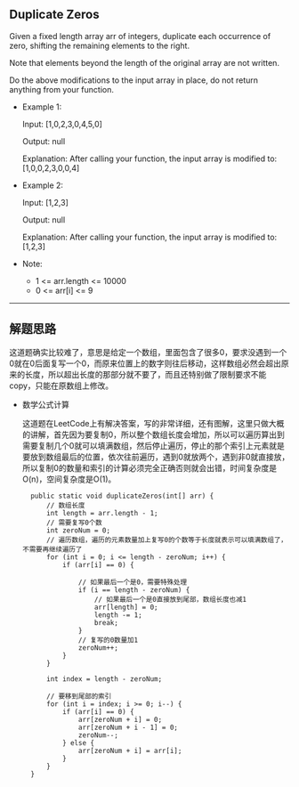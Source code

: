 ## Duplicate Zeros


Given a fixed length array arr of integers, duplicate each occurrence of zero, shifting the remaining elements to the right.

Note that elements beyond the length of the original array are not written.

Do the above modifications to the input array in place, do not return anything from your function.

- Example 1:

  Input: [1,0,2,3,0,4,5,0]

  Output: null

  Explanation: After calling your function, the input array is modified to: [1,0,0,2,3,0,0,4]

- Example 2:

  Input: [1,2,3]

  Output: null

  Explanation: After calling your function, the input array is modified to: [1,2,3]
 

- Note:

  - 1 <= arr.length <= 10000
  - 0 <= arr[i] <= 9
---

## 解题思路

这道题确实比较难了，意思是给定一个数组，里面包含了很多0，要求没遇到一个0就在0后面复写一个0，而原来位置上的数字则往后移动，这样数组必然会超出原来的长度，所以超出长度的那部分就不要了，而且还特别做了限制要求不能copy，只能在原数组上修改。

- 数学公式计算

  这道题在LeetCode上有解决答案，写的非常详细，还有图解，这里只做大概的讲解，首先因为要复制0，所以整个数组长度会增加，所以可以遍历算出到需要复制几个0就可以填满数组，然后停止遍历，停止的那个索引上元素就是要放到数组最后的位置，依次往前遍历，遇到0就放两个，遇到非0就直接放，所以复制0的数量和索引的计算必须完全正确否则就会出错，时间复杂度是O(n)，空间复杂度是O(1)。

  ```
	public static void duplicateZeros(int[] arr) {
		// 数组长度
		int length = arr.length - 1;
		// 需要复写0个数
		int zeroNum = 0;
		// 遍历数组，遍历的元素数量加上复写0的个数等于长度就表示可以填满数组了，不需要再继续遍历了
		for (int i = 0; i <= length - zeroNum; i++) {
			if (arr[i] == 0) {

				// 如果最后一个是0，需要特殊处理
				if (i == length - zeroNum) {
					// 如果最后一个是0直接放到尾部，数组长度也减1
					arr[length] = 0;
					length -= 1;
					break;
				}
				// 复写的0数量加1
				zeroNum++;
			}
		}

		int index = length - zeroNum;

		// 要移到尾部的索引
		for (int i = index; i >= 0; i--) {
			if (arr[i] == 0) {
				arr[zeroNum + i] = 0;
				arr[zeroNum + i - 1] = 0;
				zeroNum--;
			} else {
				arr[zeroNum + i] = arr[i];
			}
		}
	}
  ```
